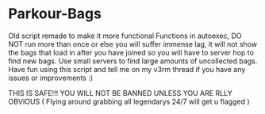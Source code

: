 # Parkour-Bags
Old script remade to make it more functional 
Functions in autoexec, DO NOT run more than once or else you will suffer immense lag, it will not show the bags that load in after you have joined so you will have to server hop to find new bags.
Use small servers to find large amounts of uncollected bags.
Have fun using this script and tell me on my v3rm thread if you have any issues or improvements :)

THIS IS SAFE!!! YOU WILL NOT BE BANNED UNLESS YOU ARE RLLY OBVIOUS ( Flying around grabbing all legendarys 24/7 will get u flagged ) 
